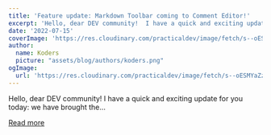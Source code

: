 ```yaml
---
title: 'Feature update: Markdown Toolbar coming to Comment Editor!'
excerpt: 'Hello, dear DEV community!  I have a quick and exciting update for you today: we have brought the...'
date: '2022-07-15'
coverImage: 'https://res.cloudinary.com/practicaldev/image/fetch/s--oESMYaZz--/c_imagga_scale,f_auto,fl_progressive,h_420,q_auto,w_1000/https://dev-to-uploads.s3.amazonaws.com/uploads/articles/69skadfedyvngielunop.png'
author:
  name: Koders
  picture: "assets/blog/authors/koders.png"
ogImage:
  url: 'https://res.cloudinary.com/practicaldev/image/fetch/s--oESMYaZz--/c_imagga_scale,f_auto,fl_progressive,h_420,q_auto,w_1000/https://dev-to-uploads.s3.amazonaws.com/uploads/articles/69skadfedyvngielunop.png'
---
```


Hello, dear DEV community!  I have a quick and exciting update for you today: we have brought the...

[Read more](https://dev.to/devteam/feature-update-markdown-toolbar-coming-to-comment-editor-544o)
